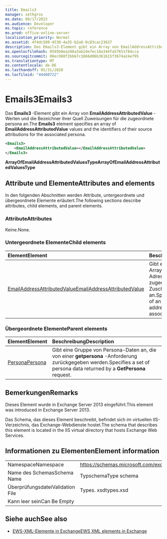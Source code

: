 ```yaml
---
title: Emails3
manager: sethgros
ms.date: 09/17/2015
ms.audience: Developer
ms.topic: reference
ms.prod: office-online-server
localization_priority: Normal
ms.assetid: 4f4dc589-4530-4a35-b2a6-0c83cac23637
description: Das Emails3-Element gibt ein Array von EmailAddressAttributedValue-Werten und die Bezeichner ihrer Quell Zuweisungen für die zugeordnete persona an.
ms.openlocfilehash: 0505b0ea248a3ab2de7ec18a344fa57651f84cca
ms.sourcegitcommit: 88ec988f2bb67c1866d06b361615f3674a24e795
ms.translationtype: MT
ms.contentlocale: de-DE
ms.lasthandoff: 05/31/2020
ms.locfileid: "44460722"
---
```

# <a name="emails3"></a><span data-ttu-id="ce34f-103">Emails3</span><span class="sxs-lookup"><span data-stu-id="ce34f-103">Emails3</span></span>

<span data-ttu-id="ce34f-104">Das **Emails3** -Element gibt ein Array von **EmailAddressAttributedValue** -Werten und die Bezeichner ihrer Quell Zuweisungen für die zugeordnete persona an.</span><span class="sxs-lookup"><span data-stu-id="ce34f-104">The **Emails3** element specifies an array of **EmailAddressAttributedValue** values and the identifiers of their source attributions for the associated persona.</span></span> 
  
```XML
<Emails3>
    <EmailAddressAttributedValue></EmailAddressAttributedValue>
</Emails3>
```

 <span data-ttu-id="ce34f-105">**ArrayOfEmailAddressAttributedValuesType**</span><span class="sxs-lookup"><span data-stu-id="ce34f-105">**ArrayOfEmailAddressAttributedValuesType**</span></span>
## <a name="attributes-and-elements"></a><span data-ttu-id="ce34f-106">Attribute und Elemente</span><span class="sxs-lookup"><span data-stu-id="ce34f-106">Attributes and elements</span></span>

<span data-ttu-id="ce34f-107">In den folgenden Abschnitten werden Attribute, untergeordnete und übergeordnete Elemente erläutert.</span><span class="sxs-lookup"><span data-stu-id="ce34f-107">The following sections describe attributes, child elements, and parent elements.</span></span>
  
### <a name="attributes"></a><span data-ttu-id="ce34f-108">Attribute</span><span class="sxs-lookup"><span data-stu-id="ce34f-108">Attributes</span></span>

<span data-ttu-id="ce34f-109">Keine.</span><span class="sxs-lookup"><span data-stu-id="ce34f-109">None.</span></span>
  
### <a name="child-elements"></a><span data-ttu-id="ce34f-110">Untergeordnete Elemente</span><span class="sxs-lookup"><span data-stu-id="ce34f-110">Child elements</span></span>

|<span data-ttu-id="ce34f-111">**Element**</span><span class="sxs-lookup"><span data-stu-id="ce34f-111">**Element**</span></span>|<span data-ttu-id="ce34f-112">**Beschreibung**</span><span class="sxs-lookup"><span data-stu-id="ce34f-112">**Description**</span></span>|
|:-----|:-----|
|[<span data-ttu-id="ce34f-113">EmailAddressAttributedValue</span><span class="sxs-lookup"><span data-stu-id="ce34f-113">EmailAddressAttributedValue</span></span>](emailaddressattributedvalue.md) <br/> |<span data-ttu-id="ce34f-114">Gibt eine Instanz eines Arrays von e-Mail-Adressen und deren zugeordneten Zuschreibungen an.</span><span class="sxs-lookup"><span data-stu-id="ce34f-114">Specifies an instance of an array of email addresses and their associated attributions.</span></span>  <br/> |
   
### <a name="parent-elements"></a><span data-ttu-id="ce34f-115">Übergeordnete Elemente</span><span class="sxs-lookup"><span data-stu-id="ce34f-115">Parent elements</span></span>

|<span data-ttu-id="ce34f-116">**Element**</span><span class="sxs-lookup"><span data-stu-id="ce34f-116">**Element**</span></span>|<span data-ttu-id="ce34f-117">**Beschreibung**</span><span class="sxs-lookup"><span data-stu-id="ce34f-117">**Description**</span></span>|
|:-----|:-----|
|[<span data-ttu-id="ce34f-118">Persona</span><span class="sxs-lookup"><span data-stu-id="ce34f-118">Persona</span></span>](persona.md) <br/> |<span data-ttu-id="ce34f-119">Gibt eine Gruppe von Persona-Daten an, die von einer **getpersona** -Anforderung zurückgegeben werden.</span><span class="sxs-lookup"><span data-stu-id="ce34f-119">Specifies a set of persona data returned by a **GetPersona** request.</span></span>  <br/> |
   
## <a name="remarks"></a><span data-ttu-id="ce34f-120">Bemerkungen</span><span class="sxs-lookup"><span data-stu-id="ce34f-120">Remarks</span></span>

<span data-ttu-id="ce34f-121">Dieses Element wurde in Exchange Server 2013 eingeführt.</span><span class="sxs-lookup"><span data-stu-id="ce34f-121">This element was introduced in Exchange Server 2013.</span></span>
  
<span data-ttu-id="ce34f-122">Das Schema, das dieses Element beschreibt, befindet sich im virtuellen IIS-Verzeichnis, das Exchange-Webdienste hostet.</span><span class="sxs-lookup"><span data-stu-id="ce34f-122">The schema that describes this element is located in the IIS virtual directory that hosts Exchange Web Services.</span></span>
  
## <a name="element-information"></a><span data-ttu-id="ce34f-123">Informationen zu Elementen</span><span class="sxs-lookup"><span data-stu-id="ce34f-123">Element information</span></span>

|||
|:-----|:-----|
|<span data-ttu-id="ce34f-124">Namespace</span><span class="sxs-lookup"><span data-stu-id="ce34f-124">Namespace</span></span>  <br/> |https://schemas.microsoft.com/exchange/services/2006/types  <br/> |
|<span data-ttu-id="ce34f-125">Name des Schemas</span><span class="sxs-lookup"><span data-stu-id="ce34f-125">Schema Name</span></span>  <br/> |<span data-ttu-id="ce34f-126">Typschema</span><span class="sxs-lookup"><span data-stu-id="ce34f-126">Type schema</span></span>  <br/> |
|<span data-ttu-id="ce34f-127">Überprüfungsdatei</span><span class="sxs-lookup"><span data-stu-id="ce34f-127">Validation File</span></span>  <br/> |<span data-ttu-id="ce34f-128">Types. xsd</span><span class="sxs-lookup"><span data-stu-id="ce34f-128">types.xsd</span></span>  <br/> |
|<span data-ttu-id="ce34f-129">Kann leer sein</span><span class="sxs-lookup"><span data-stu-id="ce34f-129">Can Be Empty</span></span>  <br/> ||
   
## <a name="see-also"></a><span data-ttu-id="ce34f-130">Siehe auch</span><span class="sxs-lookup"><span data-stu-id="ce34f-130">See also</span></span>



- [<span data-ttu-id="ce34f-131">EWS-XML-Elemente in Exchange</span><span class="sxs-lookup"><span data-stu-id="ce34f-131">EWS XML elements in Exchange</span></span>](ews-xml-elements-in-exchange.md)

